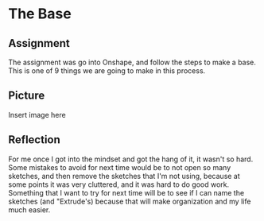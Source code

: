 <h1> The Base </h1>

<h2> Assignment </h2>
<p> The assignment was go into Onshape, and follow the steps to make a base. This is one of 9 things we are going to make in this process. </p>

<h2> Picture </h2>
<p> Insert image here </p>

<h2> Reflection </h2>
<p> For me once I got into the mindset and got the hang of it, it wasn't so hard. Some mistakes to avoid for next time would be to not open so many sketches, and then remove the sketches that I'm not using, because at some points it was very cluttered, and it was hard to do good work. Something that I want to try for next time will be to see if I can name the sketches (and "Extrude's) because that will make organization and my life much easier. </p>

